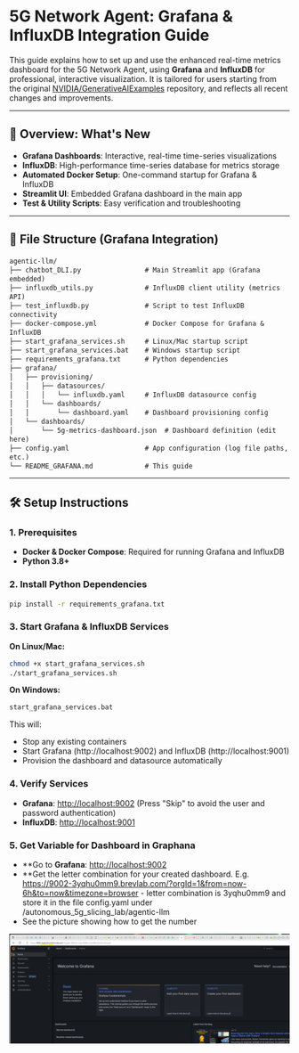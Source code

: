 # 5G Network Agent: Grafana & InfluxDB Integration Guide

This guide explains how to set up and use the enhanced real-time metrics dashboard for the 5G Network Agent, using **Grafana** and **InfluxDB** for professional, interactive visualization. It is tailored for users starting from the original [NVIDIA/GenerativeAIExamples](https://github.com/NVIDIA/GenerativeAIExamples/tree/main) repository, and reflects all recent changes and improvements.

---

## 🚀 Overview: What's New

- **Grafana Dashboards**: Interactive, real-time time-series visualizations
- **InfluxDB**: High-performance time-series database for metrics storage
- **Automated Docker Setup**: One-command startup for Grafana & InfluxDB
- **Streamlit UI**: Embedded Grafana dashboard in the main app
- **Test & Utility Scripts**: Easy verification and troubleshooting

---

## 📁 File Structure (Grafana Integration)

```
agentic-llm/
├── chatbot_DLI.py                # Main Streamlit app (Grafana embedded)
├── influxdb_utils.py             # InfluxDB client utility (metrics API)
├── test_influxdb.py              # Script to test InfluxDB connectivity
├── docker-compose.yml            # Docker Compose for Grafana & InfluxDB
├── start_grafana_services.sh     # Linux/Mac startup script
├── start_grafana_services.bat    # Windows startup script
├── requirements_grafana.txt      # Python dependencies
├── grafana/
│   ├── provisioning/
│   │   ├── datasources/
│   │   │   └── influxdb.yaml     # InfluxDB datasource config
│   │   └── dashboards/
│   │       └── dashboard.yaml    # Dashboard provisioning config
│   └── dashboards/
│       └── 5g-metrics-dashboard.json  # Dashboard definition (edit here)
├── config.yaml                   # App configuration (log file paths, etc.)
└── README_GRAFANA.md             # This guide
```

---

## 🛠️ Setup Instructions

### 1. Prerequisites
- **Docker & Docker Compose**: Required for running Grafana and InfluxDB
- **Python 3.8+**

### 2. Install Python Dependencies

```bash
pip install -r requirements_grafana.txt
```

### 3. Start Grafana & InfluxDB Services

**On Linux/Mac:**
```bash
chmod +x start_grafana_services.sh
./start_grafana_services.sh
```

**On Windows:**
```cmd
start_grafana_services.bat
```

This will:
- Stop any existing containers
- Start Grafana (http://localhost:9002) and InfluxDB (http://localhost:9001)
- Provision the dashboard and datasource automatically

### 4. Verify Services
- **Grafana**: [http://localhost:9002](http://localhost:9002) (Press "Skip" to avoid the user and password authentication)
- **InfluxDB**: [http://localhost:9001](http://localhost:9001)

### 5. Get Variable for Dashboard in Graphana
- **Go to **Grafana**: [http://localhost:9002](http://localhost:9002)
- **Get the letter combination for your created dashboard. 
E.g. https://9002-3yqhu0mm9.brevlab.com/?orgId=1&from=now-6h&to=now&timezone=browser  - letter combination is 3yqhu0mm9 and store it in the file config.yaml under /autonomous_5g_slicing_lab/agentic-llm
- See the picture showing how to get the number

![Alt text](/agentic-llm/images/graphana.png)

